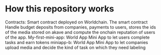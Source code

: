 # How this repository works

Contracts: Smart contract deployed on Worldchain. The smart contract Handle budget deposits from companies, payments to users, stores the ids of the media stored on akave and compute the onchain reputation of users of the app.
My-first-mini-app: World App Mini App to let users complete tasks and earn tokens
miniapp-b: World App Mini App to let companies upload media and decide the kind of task on which they need labeling